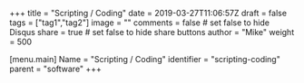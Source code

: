 +++
title = "Scripting / Coding"
date = 2019-03-27T11:06:57Z
draft = false
tags = ["tag1","tag2"]
image = ""
comments = false # set false to hide Disqus
share = true	# set false to hide share buttons
author = "Mike"
weight = 500

[menu.main] 
    Name = "Scripting / Coding" 
    identifier = "scripting-coding"
    parent = "software"
+++